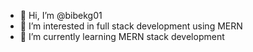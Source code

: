 - 👋 Hi, I’m @bibekg01
- 👀 I’m interested in full stack development using MERN
- 🌱 I’m currently learning MERN stack development


<!---
bibekg01/bibekg01 is a ✨ special ✨ repository because its `README.md` (this file) appears on your GitHub profile.
You can click the Preview link to take a look at your changes.
--->
